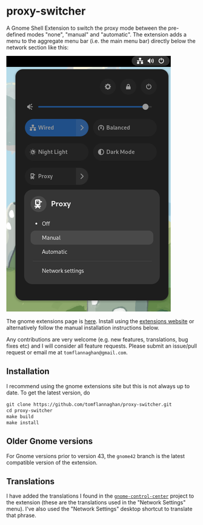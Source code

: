 proxy-switcher
==============

A Gnome Shell Extension to switch the proxy mode between the pre-defined modes "none", "manual" and "automatic". The extension adds a menu to the aggregate menu bar (i.e. the main menu bar) directly below the network section like this:

![Screenshot](screenshot.png)

The gnome extensions page is [here](https://extensions.gnome.org/extension/771/proxy-switcher/). Install using the [extensions website](https://extensions.gnome.org/extension/771/proxy-switcher/) or alternatively follow the manual installation instructions below.

Any contributions are very welcome (e.g. new features, translations, bug fixes etc) and I will consider all feature requests. Please submit an issue/pull request or email me at `tomflannaghan@gmail.com`.

## Installation

I recommend using the gnome extensions site but this is not always up to date. To get the latest version, do

    git clone https://github.com/tomflannaghan/proxy-switcher.git
    cd proxy-switcher
    make build
    make install

## Older Gnome versions

For Gnome versions prior to version 43, the `gnome42` branch is the latest compatible version of the extension.

## Translations

I have added the translations I found in the [`gnome-control-center`](https://git.gnome.org/browse/gnome-control-center) project to the extension (these are the translations used in the "Network Settings" menu). I've also used the "Network Settings" desktop shortcut to translate that phrase.
